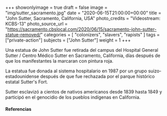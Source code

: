 +++
showonlyimage = true
draft = false
image = "img/sutter_sacramento.jpg"
date = "2020-06-15T21:00:00+00:00"
title = "John Sutter, Sacramento, California, USA"
photo_credits = "Videostream: KCBS-13"
photo_source_url = "https://sacramento.cbslocal.com/2020/06/15/sacramento-john-sutter-statue-removed/"
categories = [ "colonizers", "slavers", "rapists" ]
tags = ["private-action"]
subjects = ["John Sutter"]
weight = 1
+++

Una estatua de John Sutter fue retirada del campus del Hospital General Sutter / Centro Médico Sutter en Sacramento, California, días después de que los manifestantes la marcaran con pintura roja.

<!--more-->

La estatua fue donada al sistema hospitalario en 1987 por un grupo suizo-estadounidense después de que fue rechazada por el parque histórico estatal Sutter's Fort.

Sutter esclavizó a cientos de nativos americanos desde 1839 hasta 1849 y participó en el genocidio de los pueblos indígenas en California.

#### Referencias

[^1]: [Estatua de John Sutter fuera del hospital de Sacramento siendo removida](https://www.kcra.com/article/john-sutter-statue-sacramento-hospital-being-removed/32871903)

[^2]: [Estatua de Sacramento John Sutter eliminada después de vandalismo reciente](https://sacramento.cbslocal.com/2020/06/15/sacramento-john-sutter-statue-removed/)

[^3]: [Estatua de John Sutter en Sacramento salpicada de pintura roja](https://sacramento.cbslocal.com/2020/06/09/john-sutter-statue-vandalism-paint-sacramento/)

[^4]: [Los nativos americanos esclavizados que hicieron posible la rebatiña del oro](https://www.history.com/news/the-enslaved-native-americans-who-made-the-gold-rush-possible)
